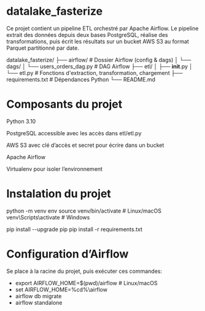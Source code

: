 # datalake_fasterize
Ce projet contient un pipeline ETL orchestré par Apache Airflow.
Le pipeline extrait des données depuis deux bases PostgreSQL, réalise des transformations, puis écrit les résultats sur un bucket AWS S3 au format Parquet partitionné par date.

datalake_fasterize/
├── airflow/                 # Dossier Airflow (config & dags)
│   └── dags/
│       └── users_orders_dag.py   # DAG Airflow
├── etl/
│   ├── __init__.py
│   └── etl.py               # Fonctions d'extraction, transformation, chargement
├── requirements.txt         # Dépendances Python
└── README.md

# Composants du projet 

Python 3.10

PostgreSQL accessible avec les accès dans etl/etl.py

AWS S3 avec clé d’accès et secret pour écrire dans un bucket

Apache Airflow 

Virtualenv pour isoler l’environnement

# Instalation du projet 

python -m venv env
source venv/bin/activate  # Linux/macOS
venv\Scripts\activate     # Windows

pip install --upgrade pip
pip install -r requirements.txt

# Configuration d’Airflow

Se place à la racine du projet, puis exécuter ces commandes:

- export AIRFLOW_HOME=$(pwd)/airflow   # Linux/macOS
- set AIRFLOW_HOME=%cd%\airflow  
- airflow db migrate 
- airflow standalone



